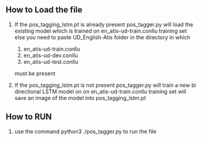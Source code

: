 ## How to Load the file

1. If the pos_tagging_lstm.pt is already present pos_tagger.py will load the existing model which is trained on en_atis-ud-train.conllu training set else you need to paste UD_English-Atis folder in the directory in which
    1. en_atis-ud-train.conllu
    2. en_atis-ud-dev.conllu
    3. en_atis-ud-test.conllu

    must be present

2. If the pos_tagging_lstm.pt is not present pos_tagger.py will train a new bi directional LSTM model on on en_atis-ud-train.conllu training set will save an image of the model into pos_tagging_lstm.pt

## How to RUN

1. use the command python3 ./pos_tagger.py to run the file